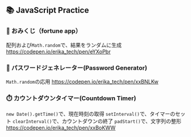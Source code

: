 ## 📚 JavaScript Practice

### 🔮 おみくじ（fortune app）
配列および`Math.random`で、結果をランダムに生成
https://codepen.io/erika_tech/pen/eYXoPbr

### 🔧 パスワードジェネレーター(Password Generator)
`Math.random`の応用
https://codepen.io/erika_tech/pen/xxBNLKw

### ⏱️ カウントダウンタイマー(Countdown Timer)
`new Date().getTime()`で、現在時刻の取得
`setInterval()`で、タイマーのセット
`clearInterval()`で、カウントダウンの終了
`padStart()`で、文字列の整形
https://codepen.io/erika_tech/pen/xxBoKWW